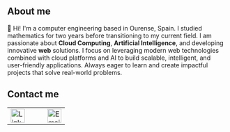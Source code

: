 ## About me

👋 Hi! I'm a computer engineering based in Ourense, Spain. I studied mathematics for two years before transitioning to my current field. I am passionate about **Cloud Computing**, **Artificial Intelligence**, and developing innovative **web** solutions. I focus on leveraging modern web technologies combined with cloud platforms and AI to build scalable, intelligent, and user-friendly applications. Always eager to learn and create impactful projects that solve real-world problems.

## Contact me

<table>
  <tr>
    <td>
      <a href="https://www.linkedin.com/in/luis-garbayo-4629862ba/" target="_blank" rel="noopener noreferrer">
        <img alt="LinkedIn" src="https://cdn-icons-png.flaticon.com/512/174/174857.png" width="32" height="32" />
      </a>
    </td>
    <td style="width: 20px;"></td> <!-- espacio entre iconos -->
    <td>
      <a href="mailto:lugarbayo@gmail.com" target="_blank" rel="noopener noreferrer">
        <img alt="Email" src="https://cdn-icons-png.flaticon.com/512/732/732200.png" width="32" height="32" />
      </a>
    </td>
  </tr>
</table>

